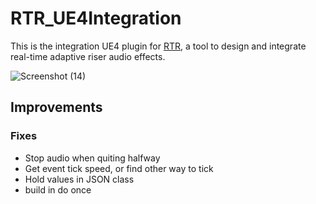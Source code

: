 # RTR_UE4Integration
This is the integration UE4 plugin for [RTR](https://github.com/StijndeK/RTR), a tool to design and integrate real-time adaptive riser audio effects.

![Screenshot (14)](https://user-images.githubusercontent.com/31696336/104915678-4a808a00-5991-11eb-937d-e068d264d2e1.png)

## Improvements
### Fixes
- Stop audio when quiting halfway
- Get event tick speed, or find other way to tick
- Hold values in JSON class
- build in do once
